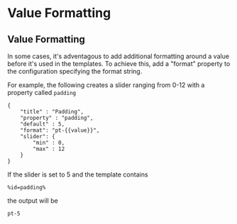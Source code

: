 # Value Formatting

## Value Formatting

In some cases, it's adventagous to add additional formatting around a value before it's used in the templates. To achieve this, add a "format" property to the configuration specifying the format string.&#x20;

For example, the following creates a slider ranging from 0-12 with a property called `padding`

```
{
    "title" : "Padding",
    "property" : "padding",
    "default" : 5,
    "format": "pt-{{value}}",  
    "slider": {
        "min" : 0,
        "max" : 12
    }
}
```

If the slider is set to 5 and the template contains&#x20;

```
%id=padding%
```

&#x20;the output will be&#x20;

```
pt-5
```

